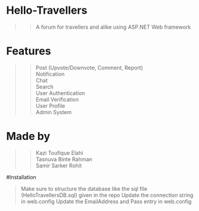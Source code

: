 # Hello-Travellers
>> A forum for travellers and alike using ASP.NET Web framework

# Features
>> Post (Upvote/Downvote, Comment, Report)\
>> Notification\
>> Chat\
>> Search\
>> User Authentication\
>> Email Verification\
>> User Profile\
>> Admin System

# Made by
>> Kazi Toufique Elahi\
>> Tasnuva Binte Rahman\
>> Samir Sarker Rohit

#Installation
> Make sure to structure the database like the sql file (HelloTravellersDB.sql) given in the repo
> Update the connection string in web.config
> Update the EmailAddress and Pass entry in web.config

